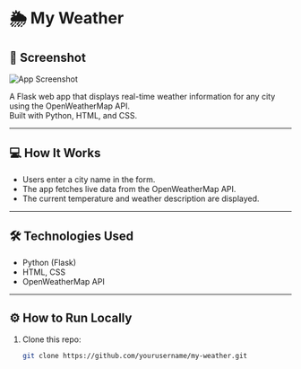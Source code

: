 # 🌦️ My Weather

## 📸 Screenshot
![App Screenshot](screenshot.png)


A  Flask web app that displays real-time weather information for any city using the OpenWeatherMap API.  
Built with Python, HTML, and CSS.

---

## 💻 How It Works
- Users enter a city name in the form.
- The app fetches live data from the OpenWeatherMap API.
- The current temperature and weather description are displayed.

---

## 🛠️ Technologies Used
- Python (Flask)
- HTML, CSS
- OpenWeatherMap API

---

## ⚙️ How to Run Locally

1. Clone this repo:
   ```bash
   git clone https://github.com/yourusername/my-weather.git
